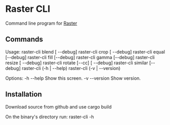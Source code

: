 # Raster CLI

Command line program for [Raster](https://github.com/kosinix/raster)

## Commands
Usage:
    raster-cli blend <image1> <image2> <dest> [ <blendmode> <opacity> <pos> <offx> <offy> --debug]
    raster-cli crop <src> <dest> <width> <height> [ <pos> <offx> <offy> --debug]
    raster-cli equal <image1> <image2> [--debug]
    raster-cli fill <src> <dest> <fillcolor> [--debug]
    raster-cli gamma <src> <dest> <gamma> [--debug]
    raster-cli resize <src> <dest> <width> <height> [ <resizemode> --debug]
    raster-cli rotate <src> <dest> [--cc] <degrees> [ <bg> --debug]
    raster-cli similar <image1> <image2> [--debug]
    raster-cli (-h | --help)
    raster-cli (-v | --version)

Options:
    -h --help          Show this screen.
    -v --version       Show version.

## Installation

Download source from github and use cargo build

On the binary's directory run: raster-cli -h
